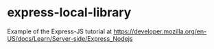 # express-local-library

Example of the Express-JS tutorial at https://developer.mozilla.org/en-US/docs/Learn/Server-side/Express_Nodejs
